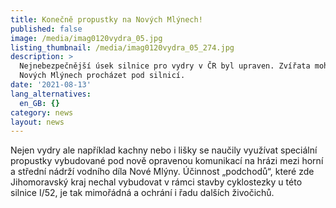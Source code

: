 ```yaml
---
title: Konečně propustky na Nových Mlýnech!
published: false
image: /media/imag0120vydra_05.jpg
listing_thumbnail: /media/imag0120vydra_05_274.jpg
description: >
  Nejnebezpečnější úsek silnice pro vydry v ČR byl upraven. Zvířata mohou na
  Nových Mlýnech procházet pod silnicí.
date: '2021-08-13'
lang_alternatives:
  en_GB: {}
category: news
layout: news
---
```

Nejen vydry ale například kachny nebo i lišky se naučily využívat speciální propustky vybudované pod nově opravenou komunikací na hrázi mezi horní a střední nádrží vodního díla Nové Mlýny. Účinnost „podchodů“, které zde Jihomoravský kraj nechal vybudovat v rámci stavby cyklostezky u této silnice I/52, je tak mimořádná a ochrání i řadu dalších živočichů.
